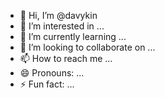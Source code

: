 - 👋 Hi, I’m @davykin
- 👀 I’m interested in ...
- 🌱 I’m currently learning ...
- 💞️ I’m looking to collaborate on ...
- 📫 How to reach me ...
- 😄 Pronouns: ...
- ⚡ Fun fact: ...

<!---
davykin/davykin is a ✨ special ✨ repository because its `README.md` (this file) appears on your GitHub profile.
You can click the Preview link to take a look at your changes.
--->
